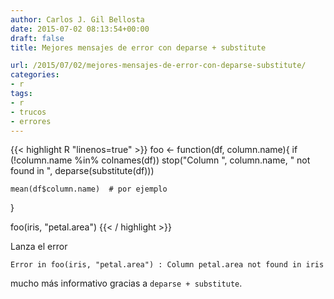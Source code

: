 ```yaml
---
author: Carlos J. Gil Bellosta
date: 2015-07-02 08:13:54+00:00
draft: false
title: Mejores mensajes de error con deparse + substitute

url: /2015/07/02/mejores-mensajes-de-error-con-deparse-substitute/
categories:
- r
tags:
- r
- trucos
- errores
---
```


{{< highlight R "linenos=true" >}}
foo <- function(df, column.name){
    if (!column.name %in% colnames(df))
      stop("Column ", column.name, " not found in ", deparse(substitute(df)))

    mean(df$column.name)  # por ejemplo
  }

  foo(iris, "petal.area")
{{< / highlight >}}

Lanza el error

`Error in foo(iris, "petal.area") : Column petal.area not found in iris`

mucho más informativo gracias a `deparse + substitute`.


